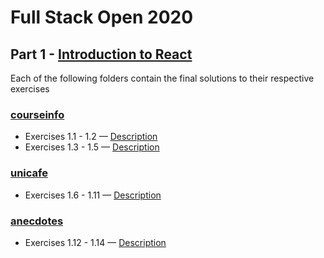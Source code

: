 # Full Stack Open 2020

## Part 1 - [Introduction to React](https://fullstackopen.com/en/part1)

Each of the following folders contain the final solutions to their respective exercises

### [courseinfo](https://github.com/jeremy-ebinum/full-stack-open-2020/tree/master/part1/courseinfo)

- Exercises 1.1 - 1.2 — [Description](https://fullstackopen.com/en/part1/introduction_to_react#exercises-1-1-1-2)
- Exercises 1.3 - 1.5 — [Description](https://fullstackopen.com/en/part1/javascript#exercises-1-3-1-5)

### [unicafe](https://github.com/jeremy-ebinum/full-stack-open-2020/tree/master/part1/unicafe)

- Exercises 1.6 - 1.11 — [Description](https://fullstackopen.com/en/part1/a_more_complex_state_debugging_react_apps#exercises-1-6-1-14)

### [anecdotes](https://github.com/jeremy-ebinum/full-stack-open-2020/tree/master/part1/anecdotes)

- Exercises 1.12 - 1.14 — [Description](https://fullstackopen.com/en/part1/a_more_complex_state_debugging_react_apps#exercises-1-6-1-14)
